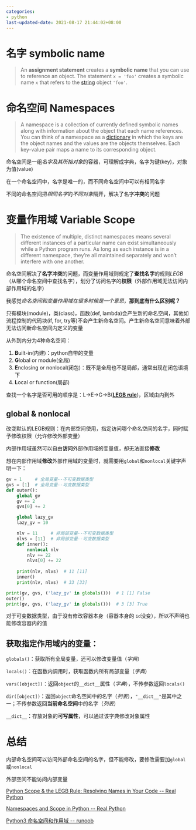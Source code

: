 ```yaml
---
categories:
- python
last-updated-date: 2021-08-17 21:44:02+08:00
---
```


# 名字 symbolic name

> An **assignment statement** creates a **symbolic name** that you can use to reference an object. The statement `x = 'foo'` creates a symbolic name `x` that refers to the [string](https://realpython.com/python-strings/) object `'foo'`.

# 命名空间 Namespaces

> A namespace is a collection of currently defined symbolic names along with information about the object that each name references. You can think of a namespace as a [dictionary](https://realpython.com/python-dicts) in which the keys are the object names and the values are the objects themselves. Each key-value pair maps a name to its corresponding object.

命名空间是一组*名字及其所指对象*的容器，可理解成字典，名字为键(key)，对象为值(value)

在一个命名空间中，名字是唯一的，而不同命名空间中可以有相同名字

不同的命名空间把*相同名字*的*不同对象*隔开，解决了名字**冲突**的问题

# 变量作用域 Variable Scope

> The existence of multiple, distinct namespaces means several different instances of a particular name can exist simultaneously while a Python program runs. As long as each instance is in a different namespace, they’re all maintained separately and won’t interfere with one another.

命名空间解决了**名字冲突**的问题，而变量作用域则规定了**查找名字**的规则*LEGB*（从哪个命名空间中查找名字），划分了访问名字的**权限**（外部作用域无法访问内部作用域的名字）

我感觉*命名空间和变量作用域在很多时候是一个意思*，**那到底有什么区别呢？**

只有模块(module)，类(class)，函数(def, lambda)会产生新的命名空间，其他如流程控制的代码块(if, for, try等)不会产生新命名空间。产生新命名空间意味着外部无法访问新命名空间内定义的变量

从外到内分为4种命名空间：

1. **B**uilt-in(内建)：python自带的变量
2. **G**lobal or module(全局)
3. **E**nclosing or nonlocal(闭包)：既不是全局也不是局部，通常出现在闭包语境下
4. **L**ocal or function(局部)

查找一个名字是否可用的顺序是：L->E->G->B([**LEGB rule**](https://realpython.com/python-scope-legb-rule/#using-the-legb-rule-for-python-scope))，区域由内到外

## global & nonlocal

改变默认的LEGB规则：在内部空间使用，指定访问哪个命名空间的名字，同时赋予修改权限（允许修改外部变量）

内部作用域虽然可以自由**访问**外部作用域的变量值，却无法直接**修改**

想在内部作用域**修改**外部作用域的变量时，就需要用`global`和`nonlocal`关键字声明一下：

```python
gv = 1     # 全局变量--不可变数据类型
gvs = [1]  # 全局变量--可变数据类型
def outer():
    global gv
    gv += 2
    gvs[0] += 2

    global lazy_gv
    lazy_gv = 10

    nlv = 11     # 非局部变量--不可变数据类型
    nlvs = [11]  # 非局部变量--可变数据类型
    def inner():
        nonlocal nlv
        nlv += 22
        nlvs[0] += 22
    
    print(nlv, nlvs)  # 11 [11]
    inner()
    print(nlv, nlvs)  # 33 [33]

print(gv, gvs, ('lazy_gv' in globals()))  # 1 [1] False
outer()
print(gv, gvs, ('lazy_gv' in globals()))  # 3 [3] True
```

对于可变数据类型，由于没有修改容器本身（容器本身的 `id`没变），所以不声明也能修改容器内的值

## 获取指定作用域内的变量：

`globals()`：获取所有全局变量，还可以修改变量值（*字典*）

`locals()`：在函数内调用时，获取函数内所有局部变量（*字典*）

`vars([object])`：返回`object`的`__dict__`属性（*字典*），不传参数返回`locals()`

`dir([object])`：返回`object`命名空间中的名字（*列表*），`"__dict__"`是其中之一；不传参数返回**当前命名空间**中的名字（*列表*）

`__dict__`：存放对象的**可写属性**，可以通过该字典修改对象属性

# 总结

内部命名空间可以访问外部命名空间的名字，但不能修改，要修改需要加`global`或`nonlocal`

外部空间不能访问内部变量

[Python Scope & the LEGB Rule: Resolving Names in Your Code -- Real Python](https://realpython.com/python-scope-legb-rule/)

[Namespaces and Scope in Python -- Real Python](https://realpython.com/python-namespaces-scope/)

[Python3 命名空间和作用域 -- runoob](https://www.runoob.com/python3/python3-namespace-scope.html)